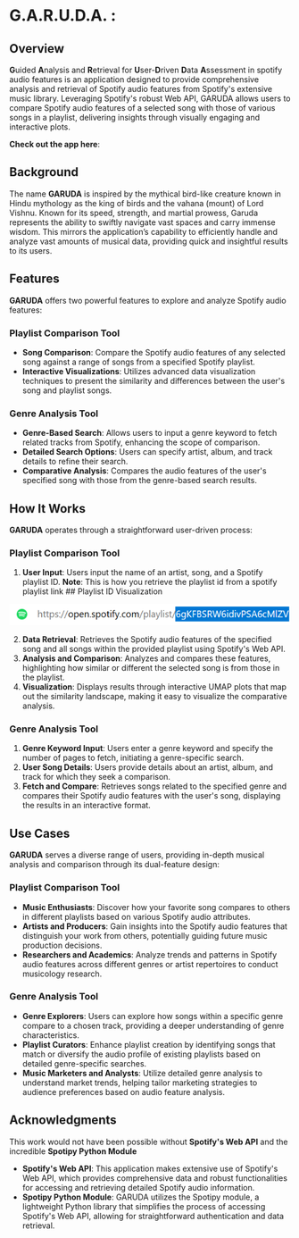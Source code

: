 # G.A.R.U.D.A. :

## Overview
 **G**uided **A**nalysis and **R**etrieval for **U**ser-**D**riven **D**ata **A**ssessment in spotify audio features is an application designed to provide comprehensive analysis and retrieval of Spotify audio features from Spotify's extensive music library. Leveraging Spotify's robust Web API, GARUDA allows users to compare Spotify audio features of a selected song with those of various songs in a playlist, delivering insights through visually engaging and interactive plots.

**Check out the app here**:

## Background
The name **GARUDA** is inspired by the mythical bird-like creature known in Hindu mythology as the king of birds and the vahana (mount) of Lord Vishnu. Known for its speed, strength, and martial prowess, Garuda represents the ability to swiftly navigate vast spaces and carry immense wisdom. This mirrors the application’s capability to efficiently handle and analyze vast amounts of musical data, providing quick and insightful results to its users.

## Features
**GARUDA** offers two powerful features to explore and analyze Spotify audio features:

### Playlist Comparison Tool
- **Song Comparison**: Compare the Spotify audio features of any selected song against a range of songs from a specified Spotify playlist.
- **Interactive Visualizations**: Utilizes advanced data visualization techniques to present the similarity and differences between the user's song and playlist songs.

### Genre Analysis Tool
- **Genre-Based Search**: Allows users to input a genre keyword to fetch related tracks from Spotify, enhancing the scope of comparison.
- **Detailed Search Options**: Users can specify artist, album, and track details to refine their search.
- **Comparative Analysis**: Compares the audio features of the user's specified song with those from the genre-based search results.

## How It Works
**GARUDA** operates through a straightforward user-driven process:

### Playlist Comparison Tool
1. **User Input**: Users input the name of an artist, song, and a Spotify playlist ID.                                                                                                                                      **Note**: This is how you retrieve the playlist id from a spotify playlist link ## Playlist ID Visualization

![Playlist ID](https://raw.githubusercontent.com/SamMajumder/GARUDA/main/playlist_id.png)


2. **Data Retrieval**: Retrieves the Spotify audio features of the specified song and all songs within the provided playlist using Spotify's Web API.
3. **Analysis and Comparison**: Analyzes and compares these features, highlighting how similar or different the selected song is from those in the playlist.
4. **Visualization**: Displays results through interactive UMAP plots that map out the similarity landscape, making it easy to visualize the comparative analysis.

### Genre Analysis Tool
1. **Genre Keyword Input**: Users enter a genre keyword and specify the number of pages to fetch, initiating a genre-specific search.
2. **User Song Details**: Users provide details about an artist, album, and track for which they seek a comparison.
3. **Fetch and Compare**: Retrieves songs related to the specified genre and compares their Spotify audio features with the user's song, displaying the results in an interactive format.

## Use Cases
**GARUDA** serves a diverse range of users, providing in-depth musical analysis and comparison through its dual-feature design:

### Playlist Comparison Tool
- **Music Enthusiasts**: Discover how your favorite song compares to others in different playlists based on various Spotify audio attributes.
- **Artists and Producers**: Gain insights into the Spotify audio features that distinguish your work from others, potentially guiding future music production decisions.
- **Researchers and Academics**: Analyze trends and patterns in Spotify audio features across different genres or artist repertoires to conduct musicology research.

### Genre Analysis Tool
- **Genre Explorers**: Users can explore how songs within a specific genre compare to a chosen track, providing a deeper understanding of genre characteristics.
- **Playlist Curators**: Enhance playlist creation by identifying songs that match or diversify the audio profile of existing playlists based on detailed genre-specific searches.
- **Music Marketers and Analysts**: Utilize detailed genre analysis to understand market trends, helping tailor marketing strategies to audience preferences based on audio feature analysis.


## Acknowledgments
This work would not have been possible without **Spotify's Web API** and the incredible **Spotipy Python Module**

- **Spotify's Web API**: This application makes extensive use of Spotify's Web API, which provides comprehensive data and robust functionalities for accessing and retrieving detailed Spotify audio information.
- **Spotipy Python Module**: GARUDA utilizes the Spotipy module, a lightweight Python library that simplifies the process of accessing Spotify's Web API, allowing for straightforward authentication and data retrieval.
